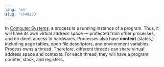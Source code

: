 ```yaml
---
lang: 'en'
slug: '/64922D'
---
```


In [Computer Systems](./../.././docs/pages/Computer%20Systems.md), a process is a running instance of a program. Thus, it will have its own virtual address space — protected from other processes, and no direct access to hardwares. Processes also have **context** (states,) including page tables, open file descriptors, and environment variables. Process owns a thread. Therefore, different threads can share virtual address space and contexts. For each thread, they will have a program counter, stack, and registers.

<head>
  <html lang="en-US"/>
</head>
